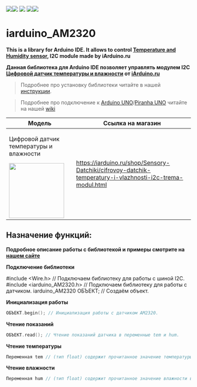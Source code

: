 [![](https://iarduino.ru/img/logo.svg)](https://iarduino.ru)[![](https://wiki.iarduino.ru/img/git-shop.svg?3)](https://iarduino.ru) [![](https://wiki.iarduino.ru/img/git-wiki.svg?2)](https://wiki.iarduino.ru) [![](https://wiki.iarduino.ru/img/git-lesson.svg?2)](https://lesson.iarduino.ru)[![](https://wiki.iarduino.ru/img/git-forum.svg?2)](http://forum.trema.ru)

# iarduino_AM2320

**This is a library for Arduino IDE. It allows to control [Temperature and Humidity sensor](https://iarduino.ru/shop/Sensory-Datchiki/cifrovoy-datchik-temperatury-i-vlazhnosti-i2c-trema-modul.html), I2C module made by iArduino.ru**

**Данная библиотека для Arduino IDE позволяет управлять модулем I2C [Цифровой датчик температуры и влажности](https://iarduino.ru/shop/Sensory-Datchiki/cifrovoy-datchik-temperatury-i-vlazhnosti-i2c-trema-modul.html) от [iArduino.ru](https://iarduino.ru)**

> Подробнее про установку библиотеки читайте в нашей [инструкции](https://wiki.iarduino.ru/page/Installing_libraries/).

> Подробнее про подключение к [Arduino UNO](https://iarduino.ru/shop/boards/arduino-uno-r3.html)/[Piranha UNO](https://iarduino.ru/shop/boards/piranha-uno-r3.html) читайте на нашей [wiki](https://wiki.iarduino.ru/page/cifrovoy-datchik-temperatury-i-vlazhnosti-i2c-trema-modul/#h3_3)


| Модель | Ссылка на магазин |
|---|---|
| <p>Цифровой датчик температуры и влажности</p> <img src="https://wiki.iarduino.ru/img/resources/703/703.svg" width="150px"></img>| https://iarduino.ru/shop/Sensory-Datchiki/cifrovoy-datchik-temperatury-i-vlazhnosti-i2c-trema-modul.html |


## Назначение функций:

**Подробное описание работы с библиотекой и примеры смотрите на [нашем сайте](https://wiki.iarduino.ru/page/cifrovoy-datchik-temperatury-i-vlazhnosti-i2c-trema-modul/#h3_6)**

**Подключение библиотеки**

#include <Wire.h> // Подключаем библиотеку для работы с шиной I2C.
#include <iarduino_AM2320.h> // Подключаем библиотеку для работы с датчиком.
iarduino_AM2320 ОБЪЕКТ; // Создаём объект.

**Инициализация работы** 

```C++
ОБЪЕКТ.begin(); // Инициализация работы с датчиком AM2320.
```

**Чтение показаний** 

```C++
ОБЪЕКТ.read(); // Чтение показаний датчика в переменные tem и hum.
```

**Чтение температуры**

```C++
Переменная tem // (тип float) содержит прочитанное значение температуры окружающей среды в °C
```

**Чтение влажности**

```C++
Переменная hum // (тип float) содержит прочитанное значение влажности в %
```

